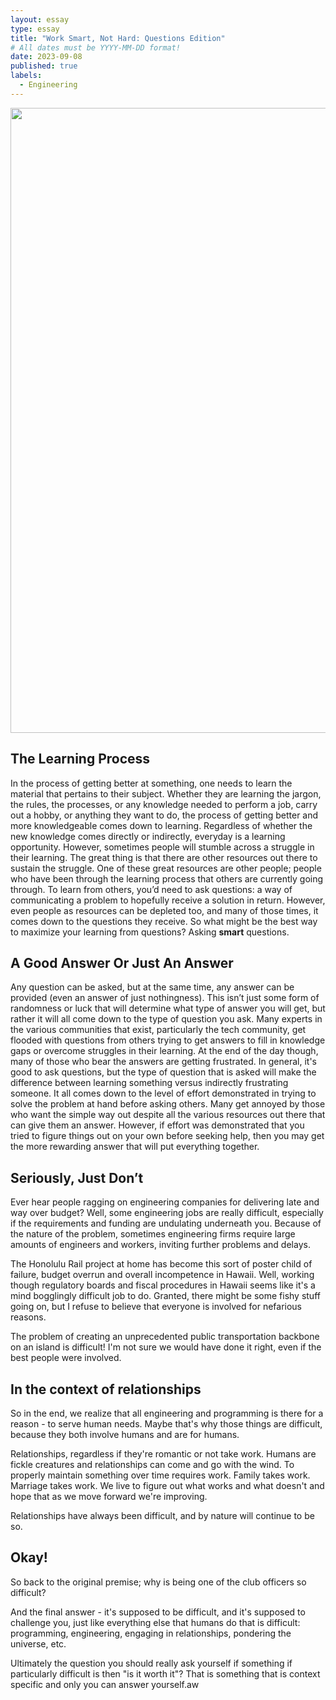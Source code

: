 ```yaml
---
layout: essay
type: essay
title: "Work Smart, Not Hard: Questions Edition"
# All dates must be YYYY-MM-DD format!
date: 2023-09-08
published: true
labels:
  - Engineering
---
```


<img width="1000px" class="rounded float-start pe-4" src="https://nesslabs.com/wp-content/uploads/2019/09/good-questions-illustration.png">

## The Learning Process

In the process of getting better at something, one needs to learn the material that pertains to their subject. Whether they are learning the jargon, the rules, the processes, or any knowledge needed to perform a job, carry out a hobby, or anything they want to do, the process of getting better and more knowledgeable comes down to learning. Regardless of whether the new knowledge comes directly or indirectly, everyday is a learning opportunity. However, sometimes people will stumble across a struggle in their learning. The great thing is that there are other resources out there to sustain the struggle. One of these great resources are other people; people who have been through the learning process that others are currently going through. To learn from others, you’d need to ask questions: a way of communicating a problem to hopefully receive a solution in return. However, even people as resources can be depleted too, and many of those times, it comes down to the questions they receive. So what might be the best way to maximize your learning from questions? Asking <b>smart</b> questions.

## A Good Answer Or Just An Answer

Any question can be asked, but at the same time, any answer can be provided (even an answer of just nothingness). This isn’t just some form of randomness or luck that will determine what type of answer you will get, but rather it will all come down to the type of question you ask. Many experts in the various communities that exist, particularly the tech community, get flooded with questions from others trying to get answers to fill in knowledge gaps or overcome struggles in their learning. At the end of the day though, many of those who bear the answers are getting frustrated. In general, it's good to ask questions, but the type of question that is asked will make the difference between learning something versus indirectly frustrating someone. It all comes down to the level of effort demonstrated in trying to solve the problem at hand before asking others. Many get annoyed by those who want the simple way out despite all the various resources out there that can give them an answer. However, if effort was demonstrated that you tried to figure things out on your own before seeking help, then you may get the more rewarding answer that will put everything together.



## Seriously, Just Don’t

Ever hear people ragging on engineering companies for delivering late and way over budget? Well, some engineering jobs are really difficult, especially if the requirements and funding are undulating underneath you. Because of the nature of the problem, sometimes engineering firms require large amounts of engineers and workers, inviting further problems and delays.

The Honolulu Rail project at home has become this sort of poster child of failure, budget overrun and overall incompetence in Hawaii. Well, working though regulatory boards and fiscal procedures in Hawaii seems like it's a mind bogglingly difficult job to do. Granted, there might be some fishy stuff going on, but I refuse to believe that everyone is involved for nefarious reasons.

The problem of creating an unprecedented public transportation backbone on an island is difficult! I'm not sure we would have done it right, even if the best people were involved.

## In the context of relationships

So in the end, we realize that all engineering and programming is there for a reason - to serve human needs. Maybe that's why those things are difficult, because they both involve humans and are for humans.

Relationships, regardless if they're romantic or not take work. Humans are fickle creatures and relationships can come and go with the wind. To properly maintain something over time requires work. Family takes work. Marriage takes work. We live to figure out what works and what doesn't and hope that as we move forward we're improving.

Relationships have always been difficult, and by nature will continue to be so.

## Okay!

So back to the original premise; why is being one of the club officers so difficult?

And the final answer - it's supposed to be difficult, and it's supposed to challenge you, just like everything else that humans do that is difficult: programming, engineering, engaging in relationships, pondering the universe, etc.

Ultimately the question you should really ask yourself if something if particularly difficult is then "is it worth it"? That is something that is context specific and only you can answer yourself.aw
